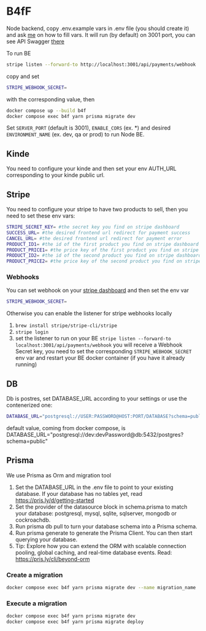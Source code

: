# B4fF
Node backend, copy .env.example vars in .env file (you should create it) and ask [me](https://github.com/DrBlink7) on how to fill vars.
It will run (by default) on 3001 port, you can see API Swagger [there](http://localhost:3001/swagger/)

To run BE
```sh
stripe listen --forward-to http://localhost:3001/api/payments/webhook
```
copy and set
```sh
STRIPE_WEBHOOK_SECRET=
```
with the corresponding value, then
```sh
docker compose up --build b4f
docker compose exec b4f yarn prisma migrate dev
```
Set ```SERVER_PORT``` (default is 3001), ```ENABLE_CORS``` (ex. *) and desired ```ENVIRONMENT_NAME``` (ex. dev, qa or prod) to run Node BE.

## Kinde
You need to configure your kinde and then set your env AUTH_URL corresponding to your kinde public url.

## Stripe
You need to configure your stripe to have two products to sell, then you need to set these env vars:
```sh
STRIPE_SECRET_KEY= #the secret key you find on stripe dashboard
SUCCESS_URL= #the desired frontend url redirect for payment success
CANCEL_URL= #the desired frontend url redirect for payment error
PRODUCT_ID1= #the id of the first product you find on stripe dashboard
PRODUCT_PRICE1= #the price key of the first product you find on stripe dashboard
PRODUCT_ID2= #the id of the second product you find on stripe dashboard
PRODUCT_PRICE2= #the price key of the second product you find on stripe dashboard
```
### Webhooks
You can set webhook on your [stripe dashboard](https://dashboard.stripe.com/test/workbench/webhooks) and then set the env var
```sh
STRIPE_WEBHOOK_SECRET=
```

Otherwise you can enable the listener for stripe webhooks locally
1. ```brew install stripe/stripe-cli/stripe```
2. ```stripe login```
3. set the listener to run on your BE ```stripe listen --forward-to localhost:3001/api/payments/webhook``` you will receive a Webhook Secret key, you need to set the corresponding ```STRIPE_WEBHOOK_SECRET``` env var and restart your BE docker container (if you have it already running)

## DB
Db is postres, set DATABASE_URL according to your settings or use the contenerized one:
```sh
DATABASE_URL="postgresql://USER:PASSWORD@HOST:PORT/DATABASE?schema=public"
```
default value, coming from docker compose, is DATABASE_URL="postgresql://dev:devPassword@db:5432/postgres?schema=public"

## Prisma
We use Prisma as Orm and migration tool
1. Set the DATABASE_URL in the .env file to point to your existing database. If your database has no tables yet, read https://pris.ly/d/getting-started
2. Set the provider of the datasource block in schema.prisma to match your database: postgresql, mysql, sqlite, sqlserver, mongodb or cockroachdb.
3. Run prisma db pull to turn your database schema into a Prisma schema.
4. Run prisma generate to generate the Prisma Client. You can then start querying your database.
5. Tip: Explore how you can extend the ORM with scalable connection pooling, global caching, and real-time database events. Read: https://pris.ly/cli/beyond-orm

### Create a migration
```sh
docker compose exec b4f yarn prisma migrate dev --name migration_name
```

### Execute a migration
```sh
docker compose exec b4f yarn prisma migrate dev
docker compose exec b4f yarn prisma migrate deploy
```
